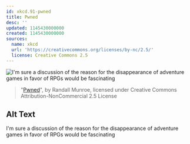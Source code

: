 ```yaml
---
id: xkcd.91-pwned
title: Pwned
desc: ''
updated: 1145430000000
created: 1145430000000
sources:
  name: xkcd
  url: 'https://creativecommons.org/licenses/by-nc/2.5/'
  license: Creative Commons 2.5
---
```

![I'm sure a discussion of the reason for the disappearance of adventure games in favor of RPGs would be fascinating](https://imgs.xkcd.com/comics/pwned.png)
> "[Pwned](https://xkcd.com/91/)", by Randall Munroe, licensed under Creative Commons Attribution-NonCommercial 2.5 License

## Alt Text
I'm sure a discussion of the reason for the disappearance of adventure games in favor of RPGs would be fascinating
